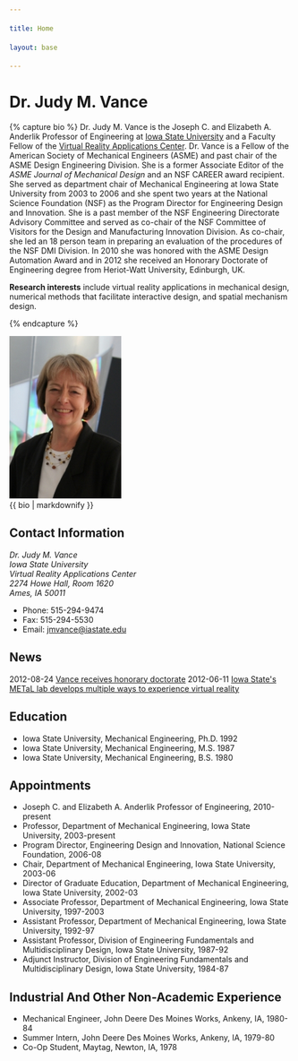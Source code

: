 ```yaml
---

title: Home

layout: base

---
```


# Dr. Judy M. Vance


{% capture bio %}
Dr. Judy M. Vance is the Joseph C. and Elizabeth A. Anderlik Professor
of Engineering at [Iowa State University][] and a Faculty Fellow of the
[Virtual Reality Applications Center][]. Dr. Vance is a Fellow of
the American Society of Mechanical Engineers (ASME) and past chair of
the ASME Design Engineering Division. She is a former Associate Editor
of the <i>ASME Journal of Mechanical Design</i> and an NSF CAREER award
recipient. She served as department chair of Mechanical Engineering at
Iowa State University from 2003 to 2006 and she spent two years at the
National Science Foundation (NSF) as the Program Director for
Engineering Design and Innovation. She is a past member of the NSF
Engineering Directorate Advisory Committee and served as co-chair of the
NSF Committee of Visitors for the Design and Manufacturing Innovation
Division. As co-chair, she led an 18 person team in preparing an
evaluation of the procedures of the NSF DMI Division. In 2010 she was
honored with the ASME Design Automation Award and in 2012 she received
an Honorary Doctorate of Engineering degree from Heriot-Watt University,
Edinburgh, UK.

**Research interests** include virtual reality applications in
mechanical design, numerical methods that facilitate interactive design,
and spatial mechanism design.

[Iowa State University]: http://www.iastate.edu
[Virtual Reality Applications Center]: http://www.vrac.iastate.edu
{% endcapture %}

<div class="media">
    <div class="pull-left">
        <img src="Vance07smaller.jpg" alt="Judy M. Vance" class="img-polaroid">
    </div>
    <div class="media-body">
        {{ bio | markdownify }}
    </div>
</div>

## Contact Information
<address>
Dr. Judy M. Vance<br>
Iowa State University<br>
Virtual Reality Applications Center<br>
2274 Howe Hall, Room 1620<br>
Ames, IA 50011</address>

- Phone: 515-294-9474
- Fax: 515-294-5530
- Email: <a href="mailto:jmvance@iastate.edu">jmvance@iastate.edu</a>

## News
2012-08-24 [Vance receives honorary doctorate](http://news.engineering.iastate.edu/2012/08/24/vance-receives-honorary-doctorate/)
2012-06-11 [Iowa State's METaL lab develops multiple ways to experience virtual reality](http://archive.news.iastate.edu/news/2011/dec/METaL)

## Education
- Iowa State University, Mechanical Engineering, Ph.D. 1992
- Iowa State University, Mechanical Engineering, M.S. 1987
- Iowa State University, Mechanical Engineering, B.S. 1980

## Appointments
- Joseph C. and Elizabeth A. Anderlik Professor of Engineering, 2010-present
- Professor, Department of Mechanical Engineering, Iowa State University, 2003-present
- Program Director, Engineering Design and Innovation, National Science Foundation, 2006-08
- Chair, Department of Mechanical Engineering, Iowa State University, 2003-06
- Director of Graduate Education, Department of Mechanical Engineering, Iowa State University, 2002-03
- Associate Professor, Department of Mechanical Engineering, Iowa State University, 1997-2003
- Assistant Professor, Department of Mechanical Engineering, Iowa State University, 1992-97
- Assistant Professor, Division of Engineering Fundamentals and Multidisciplinary Design, Iowa State University, 1987-92
- Adjunct Instructor, Division of Engineering Fundamentals and Multidisciplinary Design, Iowa State University, 1984-87 


## Industrial And Other Non-Academic Experience
- Mechanical Engineer, John Deere Des Moines Works, Ankeny, IA, 1980-84
- Summer Intern, John Deere Des Moines Works, Ankeny, IA, 1979-80	
- Co-Op Student, Maytag, Newton, IA, 1978

